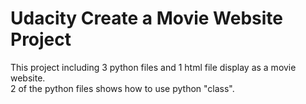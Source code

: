 <html>
<h1>
Udacity Create a Movie Website Project</h1>
<p>This project including 3 python files and 1 html file display as a movie website.<br>
2 of the python files shows how to use python "class".
</p>
</html>

